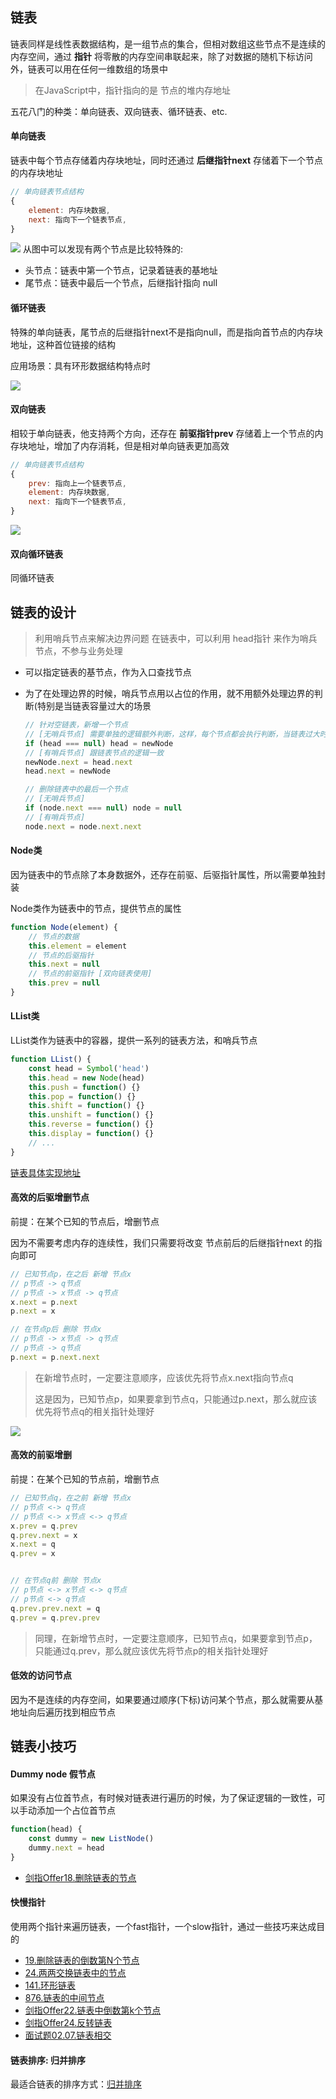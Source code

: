 ## 链表
链表同样是线性表数据结构，是一组节点的集合，但相对数组这些节点不是连续的内存空间，通过 **指针** 将零散的内存空间串联起来，除了对数据的随机下标访问外，链表可以用在任何一维数组的场景中

> 在JavaScript中，指针指向的是 节点的堆内存地址

五花八门的种类：单向链表、双向链表、循环链表、etc.

#### 单向链表
链表中每个节点存储着内存块地址，同时还通过 **后继指针next** 存储着下一个节点的内存块地址

```js
// 单向链表节点结构
{
    element: 内存块数据,
    next: 指向下一个链表节点,
}
```

![](https://tva1.sinaimg.cn/large/007S8ZIlgy1gitn0mny4mj30vq0b3aa9.jpg)
从图中可以发现有两个节点是比较特殊的:
- 头节点：链表中第一个节点，记录着链表的基地址
- 尾节点：链表中最后一个节点，后继指针指向 null

#### 循环链表
特殊的单向链表，尾节点的后继指针next不是指向null，而是指向首节点的内存块地址，这种首位链接的结构

应用场景：具有环形数据结构特点时

![](https://tva1.sinaimg.cn/large/007S8ZIlgy1gitsw4cm56j30vq0b3mxb.jpg)

#### 双向链表
相较于单向链表，他支持两个方向，还存在 **前驱指针prev** 存储着上一个节点的内存块地址，增加了内存消耗，但是相对单向链表更加高效

```js
// 单向链表节点结构
{
    prev: 指向上一个链表节点,
    element: 内存块数据,
    next: 指向下一个链表节点,
}
```
![](https://tva1.sinaimg.cn/large/007S8ZIlgy1gittc2w2mvj30vq0b3jrm.jpg)

#### 双向循环链表
同循环链表


## 链表的设计
> 利用哨兵节点来解决边界问题
在链表中，可以利用 head指针 来作为哨兵节点，不参与业务处理
- 可以指定链表的基节点，作为入口查找节点
- 为了在处理边界的时候，哨兵节点用以占位的作用，就不用额外处理边界的判断(特别是当链表容量过大的场景

  ```js
  // 针对空链表，新增一个节点
  // [无哨兵节点] 需要单独的逻辑额外判断，这样，每个节点都会执行判断，当链表过大时的效率是极低的
  if (head === null) head = newNode
  // [有哨兵节点] 跟链表节点的逻辑一致
  newNode.next = head.next
  head.next = newNode

  // 删除链表中的最后一个节点
  // [无哨兵节点]
  if (node.next === null) node = null
  // [有哨兵节点]
  node.next = node.next.next
  ```

#### Node类
因为链表中的节点除了本身数据外，还存在前驱、后驱指针属性，所以需要单独封装

Node类作为链表中的节点，提供节点的属性
```js
function Node(element) {
    // 节点的数据
    this.element = element
    // 节点的后驱指针
    this.next = null
    // 节点的前驱指针 [双向链表使用]
    this.prev = null
}
```

#### LList类
LList类作为链表中的容器，提供一系列的链表方法，和哨兵节点
```js
function LList() {
    const head = Symbol('head')
    this.head = new Node(head)
    this.push = function() {}
    this.pop = function() {}
    this.shift = function() {}
    this.unshift = function() {}
    this.reverse = function() {}
    this.display = function() {}
    // ...
}
```

[链表具体实现地址](https://github.com/XyyF/elfin-dataStructure/blob/master/src/linked-list/index.ts)

#### 高效的后驱增删节点
前提：在某个已知的节点后，增删节点

因为不需要考虑内存的连续性，我们只需要将改变 节点前后的后继指针next 的指向即可
```js
// 已知节点p，在之后 新增 节点x
// p节点 -> q节点
// p节点 -> x节点 -> q节点
x.next = p.next
p.next = x

// 在节点p后 删除 节点x
// p节点 -> x节点 -> q节点
// p节点 -> q节点
p.next = p.next.next
```
> 在新增节点时，一定要注意顺序，应该优先将节点x.next指向节点q
>
> 这是因为，已知节点p，如果要拿到节点q，只能通过p.next，那么就应该优先将节点q的相关指针处理好

![](https://tva1.sinaimg.cn/large/007S8ZIlgy1gitnkxmtoaj30vq0i274p.jpg)

#### 高效的前驱增删
前提：在某个已知的节点前，增删节点
```js
// 已知节点q，在之前 新增 节点x
// p节点 <-> q节点
// p节点 <-> x节点 <-> q节点
x.prev = q.prev
q.prev.next = x
x.next = q
q.prev = x


// 在节点q前 删除 节点x
// p节点 <-> x节点 <-> q节点
// p节点 <-> q节点
q.prev.prev.next = q
q.prev = q.prev.prev
```
> 同理，在新增节点时，一定要注意顺序，已知节点q，如果要拿到节点p，只能通过q.prev，那么就应该优先将节点p的相关指针处理好

#### 低效的访问节点
因为不是连续的内存空间，如果要通过顺序(下标)访问某个节点，那么就需要从基地址向后遍历找到相应节点

## 链表小技巧

#### Dummy node 假节点
如果没有占位首节点，有时候对链表进行遍历的时候，为了保证逻辑的一致性，可以手动添加一个占位首节点
```js
function(head) {
    const dummy = new ListNode()
    dummy.next = head
}
```

- [剑指Offer18.删除链表的节点](https://github.com/XyyF/elfin-algorithm/blob/master/problems/剑指Offer18.删除链表的节点.md)

#### 快慢指针

使用两个指针来遍历链表，一个fast指针，一个slow指针，通过一些技巧来达成目的


- [19.删除链表的倒数第N个节点](https://github.com/XyyF/elfin-algorithm/blob/master/problems/19.删除链表的倒数第N个节点.md)
- [24.两两交换链表中的节点](https://github.com/XyyF/elfin-algorithm/blob/master/problems/24.两两交换链表中的节点.md)
- [141.环形链表](https://github.com/XyyF/elfin-algorithm/blob/master/problems/141.环形链表.md)
- [876.链表的中间节点](https://github.com/XyyF/elfin-algorithm/blob/master/problems/876.链表的中间节点.md)
- [剑指Offer22.链表中倒数第k个节点](https://github.com/XyyF/elfin-algorithm/blob/master/problems/剑指Offer22.链表中倒数第k个节点.md)
- [剑指Offer24.反转链表](https://github.com/XyyF/elfin-algorithm/blob/master/problems/剑指Offer24.反转链表.md)
- [面试题02.07.链表相交](https://github.com/XyyF/elfin-algorithm/blob/master/problems/面试题02.07.链表相交.md)

#### 链表排序: 归并排序

最适合链表的排序方式：[归并排序](../../algorithm/排序/归并排序.md)